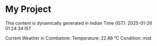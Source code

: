 # My Project

This content is dynamically generated in Indian Time (IST): 2025-01-26 01:24:34 IST


Current Weather in Coimbatore:
Temperature: 22.88 °C
Condition: mist
